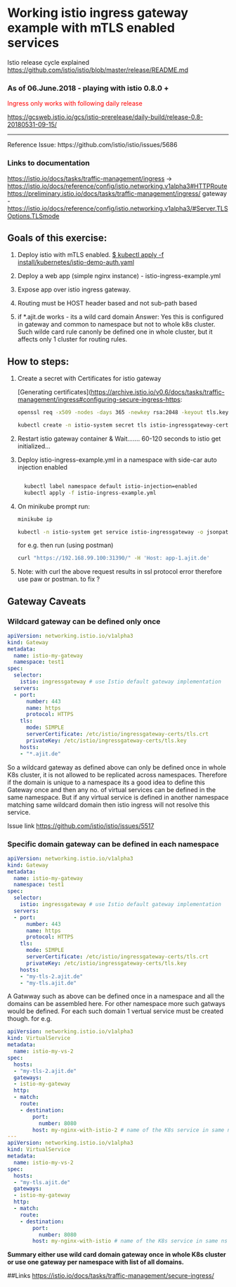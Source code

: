 # Working istio ingress gateway example with mTLS enabled services

Istio release cycle explained
https://github.com/istio/istio/blob/master/release/README.md

### As of 06.June.2018 - playing with istio 0.8.0 + 
<span style="color:red"> Ingress only works with following daily release</span>

https://gcsweb.istio.io/gcs/istio-prerelease/daily-build/release-0.8-20180531-09-15/

<hr/>
Reference Issue:
https://github.com/istio/istio/issues/5686

### Links to documentation

https://istio.io/docs/tasks/traffic-management/ingress -> 
https://istio.io/docs/reference/config/istio.networking.v1alpha3#HTTPRoute
https://preliminary.istio.io/docs/tasks/traffic-management/ingress/ 
gateway - https://istio.io/docs/reference/config/istio.networking.v1alpha3/#Server.TLSOptions.TLSmode

## Goals of this exercise: 

1. Deploy istio with mTLS enabled.
[$ kubectl apply -f install/kubernetes/istio-demo-auth.yaml](https://istio.io/docs/setup/kubernetes/quick-start/#minikube)

2. Deploy a web app  (simple nginx instance) - istio-ingress-example.yml

3. Expose app over istio ingress gateway.

4. Routing must be HOST header based and not sub-path based

5. if *.ajit.de works  - 
 its a wild card domain 
 Answer: Yes this is configured in gateway and common to namespace but not to whole k8s cluster. Such wilde card rule canonly be defined one in whole cluster, but it affects only 1 cluster for routing rules.

## How to steps:

1. Create a secret with Certificates for istio gateway

    [Generating certificates](https://archive.istio.io/v0.6/docs/tasks/traffic-management/ingress#configuring-secure-ingress-https:
    
    ```bash
    openssl req -x509 -nodes -days 365 -newkey rsa:2048 -keyout tls.key -out tls.crt -subj "/CN=*.ajit.de"
    
    kubectl create -n istio-system secret tls istio-ingressgateway-certs --key tls.key --cert tls.crt
    ```
2. Restart istio gateway container & Wait.......  60-120 seconds to istio get initialized...  

3. Deploy istio-ingress-example.yml in a namespace with side-car auto injection enabled
  
      ```bash
      
        kubectl label namespace default istio-injection=enabled
        kubectl apply -f istio-ingress-example.yml
      
      ```
      
4. On minikube prompt run:
    ```bash
    minikube ip
    
    kubectl -n istio-system get service istio-ingressgateway -o jsonpath='{.spec.ports[?(@.name=="https")].nodePort}'
    
    ```
    
    for e.g. then run (using postman)
    ```bash
    curl "https://192.168.99.100:31390/" -H 'Host: app-1.ajit.de'
    ```

5. Note: with curl the above request results in ssl protocol error therefore use paw or postman. to fix ?


## Gateway Caveats

### Wildcard gateway can be defined only once 
```yaml
apiVersion: networking.istio.io/v1alpha3
kind: Gateway
metadata:
  name: istio-my-gateway
  namespace: test1
spec:
  selector:
    istio: ingressgateway # use Istio default gateway implementation
  servers:
  - port:
      number: 443
      name: https
      protocol: HTTPS
    tls:
      mode: SIMPLE
      serverCertificate: /etc/istio/ingressgateway-certs/tls.crt
      privateKey: /etc/istio/ingressgateway-certs/tls.key
    hosts:
    - "*.ajit.de"
```  

So a wildcard gateway as defined above can only be defined once in whole K8s cluster, it is not allowed to be replicated across namespaces.
Therefore if the domain is unique to a namespace its a good idea to define this Gateway once and then any no. of virtual services can be defined in the same namespace.
But if any virtual service is defined in another namespace matching same wildcard domain then istio ingress will not resolve this service.


Issue link
https://github.com/istio/istio/issues/5517

### Specific domain gateway can be defined in each namespace
```yaml
apiVersion: networking.istio.io/v1alpha3
kind: Gateway
metadata:
  name: istio-my-gateway
  namespace: test1
spec:
  selector:
    istio: ingressgateway # use Istio default gateway implementation
  servers:
  - port:
      number: 443
      name: https
      protocol: HTTPS
    tls:
      mode: SIMPLE
      serverCertificate: /etc/istio/ingressgateway-certs/tls.crt
      privateKey: /etc/istio/ingressgateway-certs/tls.key
    hosts:
    - "my-tls-2.ajit.de"
    - "my-tls.ajit.de"
```

A Gatwway such as above can be defined once in a namespace and all the domains can be assembled here. For other namespace more such gatways would be defined.
For each such domain 1 vertual service must be created though. for e.g. 
```yaml
apiVersion: networking.istio.io/v1alpha3
kind: VirtualService
metadata:
  name: istio-my-vs-2
spec:
  hosts:
  - "my-tls-2.ajit.de"
  gateways:
  - istio-my-gateway
  http:
  - match:
    route:
    - destination:
        port:
          number: 8080
        host: my-nginx-with-istio-2 # name of the K8s service in same ns
---
apiVersion: networking.istio.io/v1alpha3
kind: VirtualService
metadata:
  name: istio-my-vs-2
spec:
  hosts:
  - "my-tls.ajit.de"
  gateways:
  - istio-my-gateway
  http:
  - match:
    route:
    - destination:
        port:
          number: 8080
        host: my-nginx-with-istio # name of the K8s service in same ns

```


**Summary either use wild card domain gateway once in whole K8s cluster or use one gateway per namespace with list of all domains.**

##Links
https://istio.io/docs/tasks/traffic-management/secure-ingress/